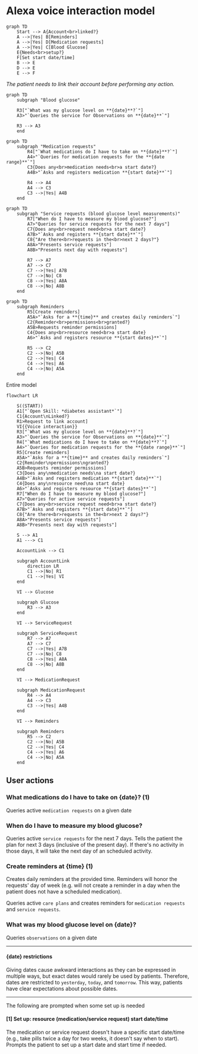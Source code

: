 # Alexa voice interaction model

```mermaid
graph TD
    Start --> A{Account<br>linked?}
    A -->|Yes| B[Reminders]
    A -->|Yes| D[Medication requests]
    A -->|Yes| C[Blood Glucose]
    E{Needs<br>setup?}
    F[Set start date/time]
    B --> E
    D --> E
    E --> F 
```

_The patient needs to link their account before performing any action._

```mermaid
graph TD
    subgraph "Blood glucose"
    
    R3["`What was my glucose level on **{date}**?`"]
    A3>"`Queries the service for Observations on **{date}**`"]
    
    R3 --> A3
    end
```

```mermaid
graph TD
    subgraph "Medication requests"
        R4["`What medications do I have to take on **{date}**?`"]
        A4>"`Queries for medication requests for the **{date range}**`"]
        C3{Does any<br>medication needs<br>a start date?}
        A4B>"`Asks and registers medication **{start date}**`"]

        R4 --> A4
        A4 --> C3
        C3 -->|Yes| A4B
    end
```

```mermaid
graph TD
    subgraph "Service requests (blood glucose level measurements)"
        R7["When do I have to measure my blood glucose?"]
        A7>"Queries for service requests for the next 7 days"]
        C7{Does any<br>request need<br>a start date?}
        A7B>"`Asks and registers **{start date}**`"]
        C8{"Are there<br>requests in the<br>next 2 days?"}
        A8A>"Presents service requests"]
        A8B>"Presents next day with requests"]

        R7 --> A7
        A7 --> C7
        C7 -->|Yes| A7B
        C7 -->|No| C8
        C8 -->|Yes| A8A
        C8 -->|No| A8B
    end
```

```mermaid
graph TD
    subgraph Reminders
        R5[Create reminders]
        A5A>"`Asks for a **{time}** and creates daily reminders`"]
        C2{Reminder<br>permissions<br>granted?}
        A5B>Requests reminder permissions]
        C4{Does any<br>resource need<br>a start date}
        A6>"`Asks and registers resource **{start dates}**`"]

        R5 --> C2
        C2 -->|No| A5B
        C2 -->|Yes| C4
        C4 -->|Yes| A6
        C4 -->|No| A5A
    end
```

Entire model

```mermaid
flowchart LR

    S((START))
    A1["`Open Skill: *diabetes assistant*`"]
    C1{Account\nLinked?}
    R1>Request to link account]
    VI{{Voice interaction}}
    R3["`What was my glucose level on **{date}**?`"]
    A3>"`Queries the service for Observations on **{date}**`"]
    R4["`What medications do I have to take on **{date}**?`"]
    A4>"`Queries for medication requests for the **{date range}**`"]
    R5[Create reminders]
    A5A>"`Asks for a **{time}** and creates daily reminders`"]
    C2{Reminder\npermissions\ngranted?}
    A5B>Requests reminder permissions]
    C3{Does any\nmedication needs\na start date?}
    A4B>"`Asks and registers medication **{start date}**`"]
    C4{Does any\nresource need\na start date}
    A6>"`Asks and registers resource **{start dates}**`"]
    R7["When do I have to measure my blood glucose?"]
    A7>"Queries for active service requests"]
    C7{Does any<br>service request need<br>a start date?}
    A7B>"`Asks and registers **{start date}**`"]
    C8{"Are there<br>requests in the<br>next 2 days?"}
    A8A>"Presents service requests"]
    A8B>"Presents next day with requests"]

    S --> A1
    A1 ---> C1

    AccountLink --> C1

    subgraph AccountLink
        direction LR
        C1 -->|No| R1
        C1 -->|Yes| VI
    end

    VI --> Glucose

    subgraph Glucose
        R3 --> A3
    end
    
    VI --> ServiceRequest
    
    subgraph ServiceRequest
        R7 --> A7
        A7 --> C7
        C7 -->|Yes| A7B
        C7 -->|No| C8
        C8 -->|Yes| A8A
        C8 -->|No| A8B
    end

    VI --> MedicationRequest

    subgraph MedicationRequest
        R4 --> A4
        A4 --> C3
        C3 -->|Yes| A4B
    end

    VI --> Reminders

    subgraph Reminders
        R5 --> C2
        C2 -->|No| A5B
        C2 -->|Yes| C4
        C4 -->|Yes| A6
        C4 -->|No| A5A
    end
```

## User actions

### What medications do I have to take on {date}? (1)

Queries active `medication requests` on a given date

### When do I have to measure my blood glucose?

Queries active `service requests` for the next 7 days. Tells the patient the plan for next 3 days (inclusive of the present day). If there's no activity in those days, it will take the next day of an scheduled activity.

### Create reminders at {time} (1)

Creates daily reminders at the provided time. Reminders will honor the requests' day of week (e.g. will not create a reminder in a day when the patient does not have a scheduled medication).

Queries active `care plans` and creates reminders for `medication requests` and `service requests`.

### What was my blood glucose level on {date}?

Queries `observations` on a given date 

---

#### {date} restrictions

Giving dates cause awkward interactions as they can be expressed in multiple ways, but exact dates would rarely be used by patients. Therefore, dates are restricted to `yesterday`, `today`, and `tomorrow`. This way, patients have clear expectations about possible dates.

---

The following are prompted when some set up is needed

#### [1] Set up: resource (medication/service request) start date/time

The medication or service request doesn't have a specific start date/time (e.g., take pills twice a day for two weeks, it doesn't say when to start). Prompts the patient to set up a start date and start time if needed.

